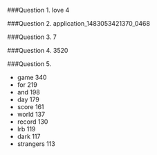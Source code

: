 ###Question 1.
love	4

###Question 2.
application_1483053421370_0468

###Question 3.
7

###Question 4.
3520

###Question 5.
* game		340
* for			219
* and			198
* day			179
* score		161
* world		137
* record		130
* lrb			119
* dark		117
* strangers	113
